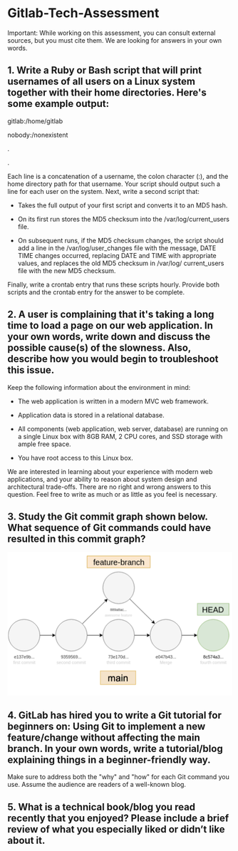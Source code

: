 # Gitlab-Tech-Assessment

Important: While working on this assessment, you can consult external sources, but you must cite them. We are looking for answers in your own words.

## 1. Write a Ruby or Bash script that will print usernames of all users on a Linux system together with their home directories. Here's some example output:

gitlab:/home/gitlab

nobody:/nonexistent

.

.

Each line is a concatenation of a username, the colon character (:), and the home directory path for that username. Your script should output such a line for each user on the system.
Next, write a second script that:

  * Takes the full output of your first script and converts it to an MD5 hash.

  * On its first run stores the MD5 checksum into the /var/log/current_users file.

  * On subsequent runs, if the MD5 checksum changes, the script should add a line in the /var/log/user_changes file with the message, DATE TIME changes occurred, replacing DATE and TIME with appropriate values, and replaces the old MD5 checksum in /var/log/ current_users file with the new MD5 checksum.

Finally, write a crontab entry that runs these scripts hourly.
Provide both scripts and the crontab entry for the answer to be complete.

## 2. A user is complaining that it's taking a long time to load a page on our web application. In your own words, write down and discuss the possible cause(s) of the slowness. Also, describe how you would begin to troubleshoot this issue.
Keep the following information about the environment in mind:

  * The web application is written in a modern MVC web framework.

  * Application data is stored in a relational database.

  * All components (web application, web server, database) are running on a single Linux box with
    8GB RAM, 2 CPU cores, and SSD storage with ample free space.

  * You have root access to this Linux box.

We are interested in learning about your experience with modern web applications, and your ability to reason about system design and architectural trade-offs. There are no right and wrong answers to this question. Feel free to write as much or as little as you feel is necessary.

## 3. Study the Git commit graph shown below. What sequence of Git commands could have resulted in this commit graph?

![GitGraph!](https://raw.githubusercontent.com/NLe97/Gitlab-Tech-Assessment/main/Question%203%20Graph.png)

## 4. GitLab has hired you to write a Git tutorial for beginners on: Using Git to implement a new feature/change without affecting the main branch. In your own words, write a tutorial/blog explaining things in a beginner-friendly way. 

Make sure to address both the "why" and "how" for each Git command you use. Assume the audience are readers of a well-known blog.

## 5. What is a technical book/blog you read recently that you enjoyed? Please include a brief review of what you especially liked or didn’t like about it.
